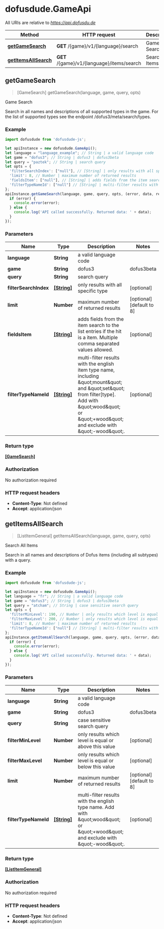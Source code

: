 # dofusdude.GameApi

All URIs are relative to *https://api.dofusdu.de*

Method | HTTP request | Description
------------- | ------------- | -------------
[**getGameSearch**](GameApi.md#getGameSearch) | **GET** /{game}/v1/{language}/search | Game Search
[**getItemsAllSearch**](GameApi.md#getItemsAllSearch) | **GET** /{game}/v1/{language}/items/search | Search All Items



## getGameSearch

> [GameSearch] getGameSearch(language, game, query, opts)

Game Search

Search in all names and descriptions of all supported types in the game. For the list of supported types see the endpoint /dofus3/meta/search/types.

### Example

```javascript
import dofusdude from 'dofusdude-js';

let apiInstance = new dofusdude.GameApi();
let language = "language_example"; // String | a valid language code
let game = "dofus3"; // String | dofus3 | dofus3beta
let query = "paztek"; // String | search query
let opts = {
  'filterSearchIndex': ["null"], // [String] | only results with all specific type
  'limit': 8, // Number | maximum number of returned results
  'fieldsItem': ["null"], // [String] | adds fields from the item search to the list entries if the hit is a item. Multiple comma separated values allowed.
  'filterTypeNameId': ["null"] // [String] | multi-filter results with the english item type name, including \"mount\" and \"set\" from filter[type]. Add with \"wood\" or \"+wood\" and exclude with \"-wood\".
};
apiInstance.getGameSearch(language, game, query, opts, (error, data, response) => {
  if (error) {
    console.error(error);
  } else {
    console.log('API called successfully. Returned data: ' + data);
  }
});
```

### Parameters


Name | Type | Description  | Notes
------------- | ------------- | ------------- | -------------
 **language** | **String**| a valid language code | 
 **game** | **String**| dofus3 | dofus3beta | 
 **query** | **String**| search query | 
 **filterSearchIndex** | [**[String]**](String.md)| only results with all specific type | [optional] 
 **limit** | **Number**| maximum number of returned results | [optional] [default to 8]
 **fieldsItem** | [**[String]**](String.md)| adds fields from the item search to the list entries if the hit is a item. Multiple comma separated values allowed. | [optional] 
 **filterTypeNameId** | [**[String]**](String.md)| multi-filter results with the english item type name, including \&quot;mount\&quot; and \&quot;set\&quot; from filter[type]. Add with \&quot;wood\&quot; or \&quot;+wood\&quot; and exclude with \&quot;-wood\&quot;. | [optional] 

### Return type

[**[GameSearch]**](GameSearch.md)

### Authorization

No authorization required

### HTTP request headers

- **Content-Type**: Not defined
- **Accept**: application/json


## getItemsAllSearch

> [ListItemGeneral] getItemsAllSearch(language, game, query, opts)

Search All Items

Search in all names and descriptions of Dofus items (including all subtypes) with a query.

### Example

```javascript
import dofusdude from 'dofusdude-js';

let apiInstance = new dofusdude.GameApi();
let language = "fr"; // String | a valid language code
let game = "dofus3"; // String | dofus3 | dofus3beta
let query = "atcham"; // String | case sensitive search query
let opts = {
  'filterMinLevel': 190, // Number | only results which level is equal or above this value
  'filterMaxLevel': 200, // Number | only results which level is equal or below this value
  'limit': 8, // Number | maximum number of returned results
  'filterTypeNameId': ["null"] // [String] | multi-filter results with the english type name. Add with \"wood\" or \"+wood\" and exclude with \"-wood\".
};
apiInstance.getItemsAllSearch(language, game, query, opts, (error, data, response) => {
  if (error) {
    console.error(error);
  } else {
    console.log('API called successfully. Returned data: ' + data);
  }
});
```

### Parameters


Name | Type | Description  | Notes
------------- | ------------- | ------------- | -------------
 **language** | **String**| a valid language code | 
 **game** | **String**| dofus3 | dofus3beta | 
 **query** | **String**| case sensitive search query | 
 **filterMinLevel** | **Number**| only results which level is equal or above this value | [optional] 
 **filterMaxLevel** | **Number**| only results which level is equal or below this value | [optional] 
 **limit** | **Number**| maximum number of returned results | [optional] [default to 8]
 **filterTypeNameId** | [**[String]**](String.md)| multi-filter results with the english type name. Add with \&quot;wood\&quot; or \&quot;+wood\&quot; and exclude with \&quot;-wood\&quot;. | [optional] 

### Return type

[**[ListItemGeneral]**](ListItemGeneral.md)

### Authorization

No authorization required

### HTTP request headers

- **Content-Type**: Not defined
- **Accept**: application/json

